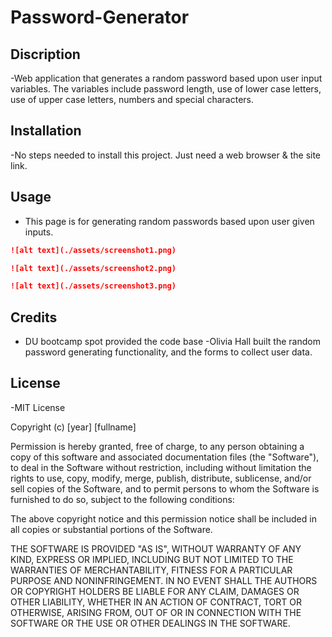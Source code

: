 # Password-Generator

## Discription

-Web application that generates a random password based upon user input variables. The variables include password length, use of lower case letters, use of upper case letters, numbers and special characters.

## Installation

-No steps needed to install this project. Just need a web browser & the site link.

## Usage

- This page is for generating random passwords based upon user given inputs.

```md
![alt text](./assets/screenshot1.png)
```

```md
![alt text](./assets/screenshot2.png)
```

```md
![alt text](./assets/screenshot3.png)
```

## Credits

- DU bootcamp spot provided the code base
  -Olivia Hall built the random password generating functionality, and the forms to collect user data.

## License

-MIT License

Copyright (c) [year] [fullname]

Permission is hereby granted, free of charge, to any person obtaining a copy
of this software and associated documentation files (the "Software"), to deal
in the Software without restriction, including without limitation the rights
to use, copy, modify, merge, publish, distribute, sublicense, and/or sell
copies of the Software, and to permit persons to whom the Software is
furnished to do so, subject to the following conditions:

The above copyright notice and this permission notice shall be included in all
copies or substantial portions of the Software.

THE SOFTWARE IS PROVIDED "AS IS", WITHOUT WARRANTY OF ANY KIND, EXPRESS OR
IMPLIED, INCLUDING BUT NOT LIMITED TO THE WARRANTIES OF MERCHANTABILITY,
FITNESS FOR A PARTICULAR PURPOSE AND NONINFRINGEMENT. IN NO EVENT SHALL THE
AUTHORS OR COPYRIGHT HOLDERS BE LIABLE FOR ANY CLAIM, DAMAGES OR OTHER
LIABILITY, WHETHER IN AN ACTION OF CONTRACT, TORT OR OTHERWISE, ARISING FROM,
OUT OF OR IN CONNECTION WITH THE SOFTWARE OR THE USE OR OTHER DEALINGS IN THE
SOFTWARE.

```

```
